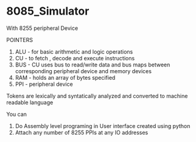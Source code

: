 # 8085_Simulator
With 8255 peripheral Device

POINTERS 

1. ALU - for basic arithmetic and logic operations
2. CU - to fetch , decode and execute instructions
3. BUS - CU uses bus to read/write data and bus maps between corresponding peripheral device and memory devices
4. RAM - holds an array of bytes specified
5. PPI - peripheral device

Tokens are lexically and syntatically analyzed and converted to machine readable language

You can 
1. Do Assembly level programing in User interface created using python
2. Attach any number of 8255 PPIs at any IO addresses




